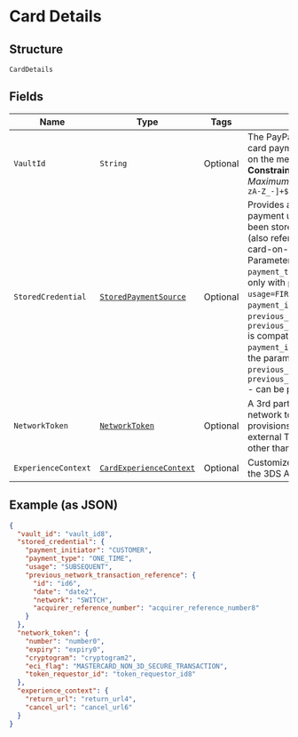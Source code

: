 
# Card Details

## Structure

`CardDetails`

## Fields

| Name | Type | Tags | Description | Getter | Setter |
|  --- | --- | --- | --- | --- | --- |
| `VaultId` | `String` | Optional | The PayPal-generated ID for the saved card payment source. Typically stored on the merchant's server.<br>**Constraints**: *Minimum Length*: `1`, *Maximum Length*: `255`, *Pattern*: `^[0-9a-zA-Z_-]+$` | String getVaultId() | setVaultId(String vaultId) |
| `StoredCredential` | [`StoredPaymentSource`](../../doc/models/stored-payment-source.md) | Optional | Provides additional details to process a payment using a `payment_source` that has been stored or is intended to be stored (also referred to as stored_credential or card-on-file).<br/>Parameter compatibility:<br/>`payment_type=ONE_TIME` is compatible only with `payment_initiator=CUSTOMER`. `usage=FIRST` is compatible only with `payment_initiator=CUSTOMER`. `previous_transaction_reference` or `previous_network_transaction_reference` is compatible only with `payment_initiator=MERCHANT`. Only one of the parameters - `previous_transaction_reference` and `previous_network_transaction_reference` - can be present in the request. | StoredPaymentSource getStoredCredential() | setStoredCredential(StoredPaymentSource storedCredential) |
| `NetworkToken` | [`NetworkToken`](../../doc/models/network-token.md) | Optional | A 3rd party network token refers to a network token that the merchant provisions from and vaults with an external TSP (Token Service Provider) other than PayPal. | NetworkToken getNetworkToken() | setNetworkToken(NetworkToken networkToken) |
| `ExperienceContext` | [`CardExperienceContext`](../../doc/models/card-experience-context.md) | Optional | Customizes the payer experience during the 3DS Approval for payment. | CardExperienceContext getExperienceContext() | setExperienceContext(CardExperienceContext experienceContext) |

## Example (as JSON)

```json
{
  "vault_id": "vault_id8",
  "stored_credential": {
    "payment_initiator": "CUSTOMER",
    "payment_type": "ONE_TIME",
    "usage": "SUBSEQUENT",
    "previous_network_transaction_reference": {
      "id": "id6",
      "date": "date2",
      "network": "SWITCH",
      "acquirer_reference_number": "acquirer_reference_number8"
    }
  },
  "network_token": {
    "number": "number0",
    "expiry": "expiry0",
    "cryptogram": "cryptogram2",
    "eci_flag": "MASTERCARD_NON_3D_SECURE_TRANSACTION",
    "token_requestor_id": "token_requestor_id8"
  },
  "experience_context": {
    "return_url": "return_url4",
    "cancel_url": "cancel_url6"
  }
}
```


